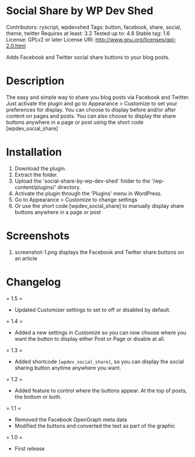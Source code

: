 # Social Share by WP Dev Shed
Contributors: 		ryscript, wpdevshed
Tags: 				button, facebook, share, social, theme, twitter
Requires at least: 	3.2
Tested up to: 		4.8
Stable tag: 		1.6
License: 			GPLv2 or later
License URI: 		http://www.gnu.org/licenses/gpl-2.0.html

Adds Facebook and Twitter social share buttons to your blog posts.

# Description

The easy and simple way to share you blog posts via Facebook and Twitter. Just activate the plugin and go to Appearance > Customize to set your preferences for display. You can choose to display before and/or after content on pages and posts. You can also choose to display the share buttons anywhere in a page or post using the short code [wpdev_social_share]

# Installation
1. Download the plugin.
2. Extract the folder.
3. Upload the 'social-share-by-wp-dev-shed' folder to the '/wp-content/plugins/' directory.
4. Activate the plugin through the 'Plugins' menu in WordPress.
5. Go to Appearance > Customize to change settings
6. Or use the short code [wpdev_social_share] to manually display share buttons anywhere in a page or post

# Screenshots
1. screenshot-1.png displays the Facebook and Twitter share buttons on an article

# Changelog

= 1.5 =
* Updated Customizer settings to set to off or disabled by default.

= 1.4 =
* Added a new settings in Customize so you can now choose where you want the button to display either Post or Page or disable at all.

= 1.3 =
* Added shortcode <code>[wpdev_social_share]</code>, so you can display the social sharing button anytime anywhere you want.

= 1.2 =
* Added feature to control where the buttons appear. At the top of posts, the bottom or both.

= 1.1 =
* Removed the Facebook OpenGraph meta data
* Modified the buttons and converted the text as part of the graphic

= 1.0 =
* First release
